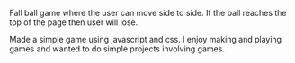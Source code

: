 Fall ball game where the user can move side to side. If the ball reaches the top of the page then user will lose. 

Made a simple game using javascript and css. I enjoy making and playing games and wanted to do simple projects involving games. 